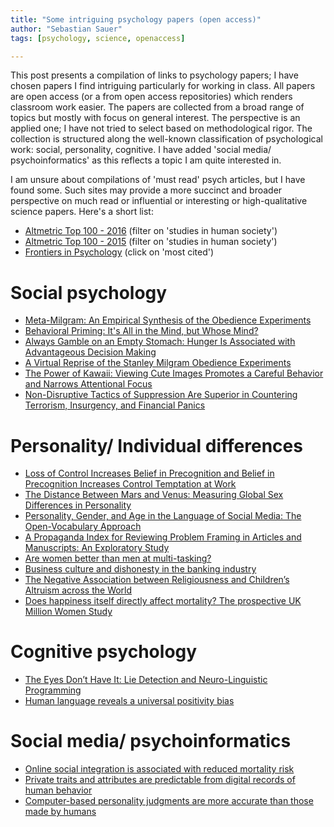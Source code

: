 ```yaml
---
title: "Some intriguing psychology papers (open access)"
author: "Sebastian Sauer"
tags: [psychology, science, openaccess]

---
```





This post presents a compilation of links to psychology papers; I have chosen papers I find intriguing particularly for working in class. All papers are open access (or a from open access repositories) which renders classroom work easier. The papers are collected from a broad range of topics but mostly with focus on general interest. The perspective is an applied one; I have not tried to select based on methodological rigor.  The collection is structured along the well-known classification of psychological work: social, personality, cognitive. I have added 'social media/ psychoinformatics' as this reflects a topic I am quite interested in.

I am unsure about compilations of 'must read' psych articles, but I have found some. Such sites may provide a more succinct and broader perspective on much read or influential or interesting or high-qualitative science papers. Here's a short list:

- [Altmetric Top 100 - 2016](https://www.altmetric.com/top100/2016/) (filter on 'studies in human society')
- [Altmetric Top 100 - 2015](https://www.altmetric.com/top100/2015/) (filter on 'studies in human society')
- [Frontiers in Psychology](http://journal.frontiersin.org/journal/psychology) (click on 'most cited')




# Social psychology
- [Meta-Milgram: An Empirical Synthesis of the Obedience Experiments](http://www.journals.plos.org/plosone/article?id=10.1371/journal.pone.0093927)
- [Behavioral Priming: It's All in the Mind, but Whose Mind?](http://www.journals.plos.org/plosone/article?id=10.1371/journal.pone.0029081)
- [Always Gamble on an Empty Stomach: Hunger Is Associated with Advantageous Decision Making](http://www.journals.plos.org/plosone/article?id=10.1371/journal.pone.0111081)
- [A Virtual Reprise of the Stanley Milgram Obedience Experiments](http://www.journals.plos.org/plosone/article?id=10.1371/journal.pone.0000039)
- [The Power of Kawaii: Viewing Cute Images Promotes a Careful Behavior and Narrows Attentional Focus](http://www.journals.plos.org/plosone/article?id=10.1371/journal.pone.0046362)
- [Non-Disruptive Tactics of Suppression Are Superior in Countering Terrorism, Insurgency, and Financial Panics](http://www.journals.plos.org/plosone/article?id=10.1371/journal.pone.0018545)



# Personality/ Individual differences
- [Loss of Control Increases Belief in Precognition and Belief in Precognition Increases Control Temptation at Work](http://www.journals.plos.org/plosone/article?id=10.1371/journal.pone.0071327)
- [The Distance Between Mars and Venus: Measuring Global Sex Differences in Personality](http://www.journals.plos.org/plosone/article?id=10.1371/journal.pone.0029265)
- [Personality, Gender, and Age in the Language of Social Media: The Open-Vocabulary Approach](http://www.journals.plos.org/plosone/article?id=10.1371/journal.pone.0073791)
- [A Propaganda Index for Reviewing Problem Framing in Articles and Manuscripts: An Exploratory Study](http://www.journals.plos.org/plosone/article?id=10.1371/journal.pone.0019516)
- [Are women better than men at multi-tasking?](https://bmcpsychology.biomedcentral.com/articles/10.1186/2050-7283-1-18)
- [Business culture and dishonesty in the banking industry](https://www.google.de/url?sa=t&rct=j&q=&esrc=s&source=web&cd=2&cad=rja&uact=8&ved=0ahUKEwi837j2_8LWAhVsIsAKHQLSCtUQFggwMAE&url=https%3A%2F%2Fwww.upf.edu%2Ffacecon%2F_pdf%2Farticle2fehr.pdf&usg=AFQjCNHsyN23WPhw2sZnI845c-VnoV4QNg)
- [The Negative Association between Religiousness and Children’s Altruism across the World](http://www.cell.com/current-biology/fulltext/S0960-9822(15)01167-7)
- [Does happiness itself directly affect mortality? The prospective UK Million Women Study](http://www.thelancet.com/journals/lancet/article/PIIS0140-6736(15)01087-9/fulltext)



# Cognitive psychology
- [The Eyes Don’t Have It: Lie Detection and Neuro-Linguistic Programming](http://www.journals.plos.org/plosone/article?id=10.1371/journal.pone.0040259)
- [Human language reveals a universal positivity bias](http://www.pnas.org/content/112/8/2389.full)



# Social media/ psychoinformatics
- [Online social integration is associated with reduced mortality risk](http://www.pnas.org/content/113/46/12980.full)
- [Private traits and attributes are predictable from digital records of human behavior](http://www.pnas.org/content/110/15/5802.full)
- [Computer-based personality judgments are more accurate than those made by humans](http://www.pnas.org/content/112/4/1036.abstract)
